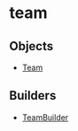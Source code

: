# team

## Objects

 * <span class="badge object-type-class"></span> [Team](./object-Team.md)
## Builders

 * <span class="badge builder"></span> [TeamBuilder](./builder-TeamBuilder.md)

